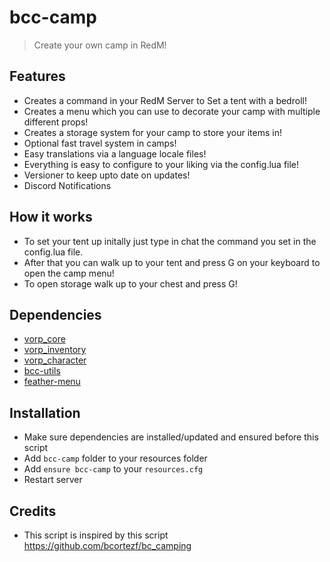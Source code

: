 # bcc-camp

> Create your own camp in RedM!

## Features
- Creates a command in your RedM Server to Set a tent with a bedroll!
- Creates a menu which you can use to decorate your camp with multiple different props!
- Creates a storage system for your camp to store your items in!
- Optional fast travel system in camps!
- Easy translations via a language locale files!
- Everything is easy to configure to your liking via the config.lua file!
- Versioner to keep upto date on updates!
- Discord Notifications

## How it works
- To set your tent up initally just type in chat the command you set in the config.lua file.
- After that you can walk up to your tent and press G on your keyboard to open the camp menu!
- To open storage walk up to your chest and press G!

## Dependencies
- [vorp_core](https://github.com/VORPCORE/vorp-core-lua)
- [vorp_inventory](https://github.com/VORPCORE/vorp_inventory-lua)
- [vorp_character](https://github.com/VORPCORE/vorp_character-lua)
- [bcc-utils](https://github.com/BryceCanyonCounty/bcc-utils)
- [feather-menu](https://github.com/FeatherFramework/feather-menu/releases)

## Installation
- Make sure dependencies are installed/updated and ensured before this script
- Add `bcc-camp` folder to your resources folder
- Add `ensure bcc-camp` to your `resources.cfg`
- Restart server

## Credits
- This script is inspired by this script https://github.com/bcortezf/bc_camping
